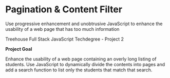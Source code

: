 # Pagination & Content Filter
Use progressive enhancement and unobtrusive JavaScript to enhance the usability of a web page that has too much information

Treehouse Full Stack JavaScript Techdegree - Project 2

**Project Goal**

Enhance the usability of a web page containing an overly long listing of students. Use JavaScript to dynamically divide the contents into pages and add a search function to list only the students that match that search.